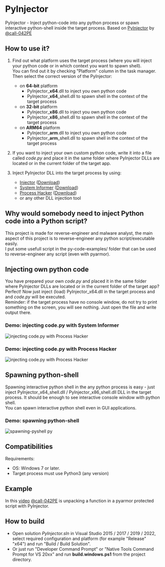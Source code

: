 # PyInjector
PyInjector - Inject python-code into any python process or spawn interactive python-shell inside the target process.
Based on [PyInjector](https://github.com/call-042PE/PyInjector) by [@call-042PE](https://github.com/call-042PE)

## How to use it?

1. Find out what platform uses the target process (where you will inject your python code or in which context you want to spawn shell).   
   You can find out it by checking "Platform" column in the task manager.  
   Then select the correct version of the PyInjector:
   - on **64-bit** platform
     - PyInjector_**x64**.dll to inject you own python code
     - PyInjector_**x64**_shell.dll to spawn shell in the context of the target process
   - on **32-bit** platform
     - PyInjector_**x86**.dll to inject you own python code
     - PyInjector_**x86**_shell.dll to spawn shell in the context of the target process
   - on **ARM64** platform
     - PyInjector_**arm**.dll to inject you own python code
     - PyInjector_**arm**_shell.dll to spawn shell in the context of the target process

2. If you want to inject your own custom python code, write it into a file called _code.py_ and 
   place it in the same folder where PyInjector DLLs are located or in the current folder of the target app.

2. Inject PyInjector DLL into the target process by using:
   - [Injector](https://github.com/nefarius/Injector) ([Download](https://github.com/nefarius/Injector/releases/latest))
   - [System Informer](https://github.com/winsiderss/systeminformer) ([Download](https://systeminformer.sourceforge.io/downloads.php))
   - [Process Hacker](https://processhacker.sourceforge.io/) ([Download](https://processhacker.sourceforge.io/downloads.php))
   - or any other DLL injection tool

## Why would somebody need to inject Python code into a Python script?

This project is made for reverse-engineer and malware analyst, the main aspect of this project is to reverse-engineer any python script/executable easily.   
I put some usefull script in the py-code-examples/ folder that can be used to reverse-engineer any script (even with pyarmor).

## Injecting own python code

You have prepared your own _code.py_ and placed it in the same folder where PyInjector DLLs are located or in the current folder of the target app?  
Perfect! Now just inject (load) PyInjector_x64.dll in the target process and and _code.py_ will be executed.  
Reminder: if the target process have no console window, do not try to print something on the screen, you will see nothing. Just open the file and write output there.

### Demo: injecting code.py with System Informer

![injecting code.py with Process Hacker](https://github.com/user-attachments/assets/4214b213-5cfc-430a-bf0e-fa6bd2f98cef)

### Demo: injecting code.py with Process Hacker

![injecting code.py with Process Hacker](https://github.com/Stanislav-Povolotsky/PyInjector/assets/19610545/eb1d55af-b2ba-48c8-9405-572be5dadf1a)

## Spawning python-shell

Spawning interactive python shell in the any python process is easy - just inject PyInjector_x64_shell.dll / PyInjector_x86_shell.dll DLL in the target process. It should be enough to see interactive console window with python shell.   
You can spawn interactive python shell even in GUI applications.

### Demo: spawning python-shell

![spawning-pyshell py](https://github.com/Stanislav-Povolotsky/PyInjector/assets/19610545/17c08928-533d-4482-a191-5dbbb5ee951c)

## Compatibilities
Requirements:
- OS: Windows 7 or later.
- Target process must use Python3 (any version)

## Example
In this [video](https://youtu.be/NkFs7A0q4DM) [@call-042PE](https://github.com/call-042PE) is unpacking a function in a pyarmor protected script with PyInjector.

## How to build

- Open solution *PyInjector.sln* in Visual Studio 2015 / 2017 / 2019 / 2022, 
  select required configuration and platform (for example "Release" "x64") and run
  "Build / Build Solution".
- Or just run "Developer Command Prompt" or "Native Tools Command Prompt for VS 20xx" and 
  run **build.windows.ps1** from the project directory.